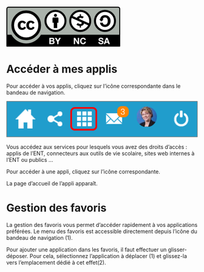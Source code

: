 ![](../../wp-content/uploads/2015/03/CC-BY-NC-SA-3.0-FR-300x105.png)

Accéder à mes applis
====================

Pour accéder à vos applis, cliquez sur l’icône correspondante dans le bandeau de navigation.

![](../../wp-content/uploads/2015/06/a16.png)

Vous accédez aux services pour lesquels vous avez des droits d’accès : applis de l’ENT, connecteurs aux outils de vie scolaire, sites web internes à l’ENT ou publics …

Pour accéder à une appli, cliquez sur l’icône correspondante.

La page d’accueil de l’appli apparaît.

Gestion des favoris
===================

La gestion des favoris vous permet d’accéder rapidement à vos applications préférées. Le menu des favoris est accessible directement depuis l’icône du bandeau de navigation (1).

Pour ajouter une application dans les favoris, il faut effectuer un glisser-déposer. Pour cela, sélectionnez l’application à déplacer (1) et glissez-la vers l’emplacement dédié à cet effet(2).
